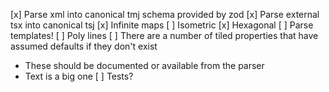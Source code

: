 

[x] Parse xml into canonical tmj schema provided by zod
[x] Parse external tsx into canonical tsj
[x] Infinite maps
[ ] Isometric
[x] Hexagonal
[ ] Parse templates!
[ ] Poly lines
[ ] There are a number of tiled properties that have assumed defaults if they don't exist
  - These should be documented or available from the parser
  - Text is a big one
[ ] Tests?